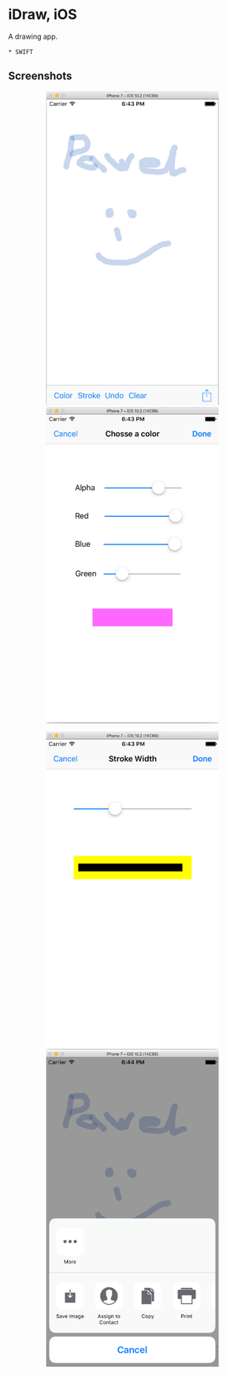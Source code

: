 # iDraw, iOS

A drawing app.

```
* SWIFT

```

## Screenshots

<p align="center">
  <img src="example.png" width="350"/>
   <img src="example_1.png" width="350"/>
</p>

<p align="center">
  <img src="example_2.png" width="350"/>
  <img src="example_3.png" width="350"/>
</p>

